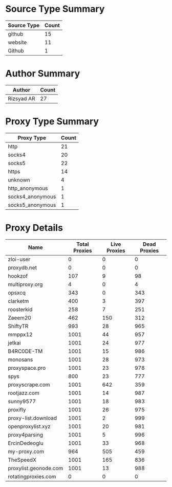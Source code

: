 # Source Type Summary

| Source Type | Count |
|-------------|-------|
| github | 15 |
| website | 11 |
| Github | 1 |


# Author Summary

| Author | Count |
|--------|-------|
| Rizsyad AR | 27 |


# Proxy Type Summary

| Proxy Type | Count |
|------------|-------|
| http | 21 |
| socks4 | 20 |
| socks5 | 22 |
| https | 14 |
| unknown | 4 |
| http_anonymous | 1 |
| socks4_anonymous | 1 |
| socks5_anonymous | 1 |


# Proxy Details

| Name | Total Proxies | Live Proxies | Dead Proxies |
|------|---------------|--------------|---------------|
| zloi-user | 0 | 0 | 0 |
| proxydb.net | 0 | 0 | 0 |
| hookzof | 107 | 9 | 98 |
| multiproxy.org | 4 | 0 | 4 |
| opsxcq | 343 | 0 | 343 |
| clarketm | 400 | 3 | 397 |
| roosterkid | 258 | 7 | 251 |
| Zaeem20 | 462 | 150 | 312 |
| ShiftyTR | 993 | 28 | 965 |
| mmppx12 | 1001 | 44 | 957 |
| jetkai | 1001 | 24 | 977 |
| B4RC0DE-TM | 1001 | 15 | 986 |
| monosans | 1001 | 28 | 973 |
| proxyspace.pro | 1001 | 23 | 978 |
| spys | 800 | 23 | 777 |
| proxyscrape.com | 1001 | 642 | 359 |
| rootjazz.com | 1001 | 14 | 987 |
| sunny9577 | 1001 | 18 | 983 |
| proxifly | 1001 | 26 | 975 |
| proxy-list.download | 1001 | 2 | 999 |
| openproxylist.xyz | 1001 | 20 | 981 |
| proxy4parsing | 1001 | 5 | 996 |
| ErcinDedeoglu | 1001 | 33 | 968 |
| my-proxy.com | 964 | 505 | 459 |
| TheSpeedX | 1001 | 165 | 836 |
| proxylist.geonode.com | 1001 | 13 | 988 |
| rotatingproxies.com | 0 | 0 | 0 |
